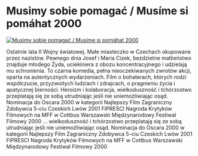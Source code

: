 Musimy sobie pomagać / Musíme si pomáhat 2000 
=============
[![Musimy sobie pomagać / Musíme si pomáhat 2000 ](http://vidos.pl/images/player.gif)](http://vidos.pl/musimy-sobie-pomagac-musme-si-pomhat-2000)

 Ostatnie lata II Wojny światowej. Małe miasteczko w Czechach okupowane przez nazistów. Pewnego dnia Josef i Maria Cizek, bezdzietne małżeństwo znajduje młodego Żyda, uciekiniera z obozu koncentracyjnego i udzielają mu schronienia. To czarna komedia, pełna nieoczekiwanych zwrotów akcji, oparta na autentycznych wydarzeniach. Film o bohaterach, których rodzi współczucie, przyzwoitych ludziach i zdrajcach, o pragnieniu życia i apatycznej bierności. Heroizm i kolaboracja, wielkoduszność i tchórzostwo przeplatają się ze sobą utrudniając jeśli nie uniemożliwiając osąd. Nominacja do Oscara 2000 w kategorii Najlepszy Film Zagraniczny Zdobywca 5-ciu Czeskich Lwów 2001 FIPRESCI Nagroda Krytyków Filmowych na MFF w Cottbus Warszawski Międzynarodowy Festiwal Filmowy 2000   ... wielkoduszność i tchórzostwo przeplatają się ze sobą utrudniając jeśli nie uniemożliwiając osąd. Nominacja do Oscara 2000 w kategorii Najlepszy Film Zagraniczny Zdobywca 5-ciu Czeskich Lwów 2001 FIPRESCI Nagroda Krytyków Filmowych na MFF w Cottbus Warszawski Międzynarodowy Festiwal Filmowy 2000
